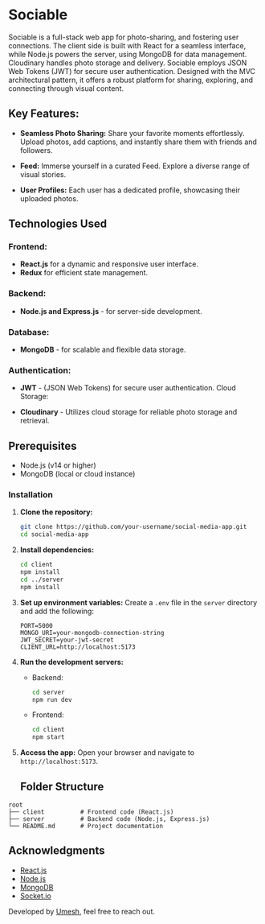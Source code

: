 # Sociable

Sociable is a full-stack web app for photo-sharing, and fostering user connections. The client side is built with React for a seamless interface, while Node.js powers the server, using MongoDB for data management. Cloudinary handles photo storage and delivery. Sociable employs JSON Web Tokens (JWT) for secure user authentication. Designed with the MVC architectural pattern, it offers a robust platform for sharing, exploring, and connecting through visual content.

## Key Features:

- **Seamless Photo Sharing:**
  Share your favorite moments effortlessly. Upload photos, add captions, and instantly share them with friends and followers.

- **Feed:**
  Immerse yourself in a curated Feed. Explore a diverse range of visual stories.

- **User Profiles:**
  Each user has a dedicated profile, showcasing their uploaded photos.

## Technologies Used

### Frontend:

- **React.js** for a dynamic and responsive user interface.
- **Redux** for efficient state management.

### Backend:

- **Node.js and Express.js** - for server-side development.

### Database:

- **MongoDB** - for scalable and flexible data storage.

  
### Authentication:

- **JWT** - (JSON Web Tokens) for secure user authentication.
  Cloud Storage:

- **Cloudinary** - Utilizes cloud storage for reliable photo storage and retrieval.

## Prerequisites

- Node.js (v14 or higher)
- MongoDB (local or cloud instance)


### Installation

1. **Clone the repository:**
   ```bash
   git clone https://github.com/your-username/social-media-app.git
   cd social-media-app
   ```

2. **Install dependencies:**
   ```bash
   cd client
   npm install
   cd ../server
   npm install
   ```

3. **Set up environment variables:**
   Create a `.env` file in the `server` directory and add the following:
   ```env
   PORT=5000
   MONGO_URI=your-mongodb-connection-string
   JWT_SECRET=your-jwt-secret
   CLIENT_URL=http://localhost:5173
   ```

4. **Run the development servers:**
   - Backend:
     ```bash
     cd server
     npm run dev
     ```
   - Frontend:
     ```bash
     cd client
     npm start
     ```

     
5. **Access the app:**
   Open your browser and navigate to `http://localhost:5173`.

   ## Folder Structure

```
root
├── client          # Frontend code (React.js)
├── server          # Backend code (Node.js, Express.js)
└── README.md       # Project documentation
```

## Acknowledgments

- [React.js](https://reactjs.org/)
- [Node.js](https://nodejs.org/)
- [MongoDB](https://www.mongodb.com/)
- [Socket.io](https://socket.io/)

Developed by [Umesh](https://www.linkedin.com/in/umeshsharma-dev/), feel free to reach out.
